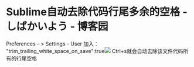 
# Sublime自动去除代码行尾多余的空格 - しばかいよう - 博客园






Preferences - > Settings - User
加入：
"trim_trailing_white_space_on_save":true![](https://img2018.cnblogs.com/blog/1067925/201812/1067925-20181205100632004-549039182.png)
Ctrl+s就会自动去除该文件代码所有的行尾空格




